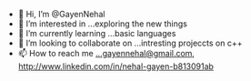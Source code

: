- 👋 Hi, I’m @GayenNehal
- 👀 I’m interested in ...exploring the new things
- 🌱 I’m currently learning ...basic languages
- 💞️ I’m looking to collaborate on ...intresting projeccts on c++
- 📫 How to reach me ...gayennehal@gmail.com, http://www.linkedin.com/in/nehal-gayen-b813091ab

<!---
GayenNehal/GayenNehal is a ✨ special ✨ repository because its `README.md` (this file) appears on your GitHub profile.
You can click the Preview link to take a look at your changes.
--->
